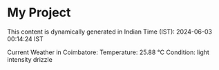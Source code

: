 # My Project

This content is dynamically generated in Indian Time (IST): 2024-06-03 00:14:24 IST


Current Weather in Coimbatore:
Temperature: 25.88 °C
Condition: light intensity drizzle
